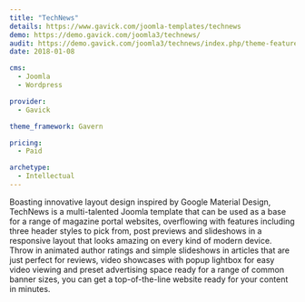 ```yaml
---
title: "TechNews"
details: https://www.gavick.com/joomla-templates/technews
demo: https://demo.gavick.com/joomla3/technews/
audit: https://demo.gavick.com/joomla3/technews/index.php/theme-features/2014-08-05-11-51-4
date: 2018-01-08

cms: 
  - Joomla
  - Wordpress

provider:
  - Gavick

theme_framework: Gavern

pricing:
  - Paid

archetype:
  - Intellectual
---
```


Boasting innovative layout design inspired by Google Material Design, TechNews is a multi-talented Joomla template that can be used as a base for a range of magazine portal websites, overflowing with features including three header styles to pick from, post previews and slideshows in a responsive layout that looks amazing on every kind of modern device. Throw in animated author ratings and simple slideshows in articles that are just perfect for reviews, video showcases with popup lightbox for easy video viewing and preset advertising space ready for a range of common banner sizes, you can get a top-of-the-line website ready for your content in minutes.
